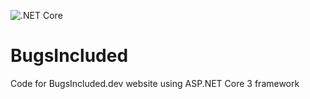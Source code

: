 ![.NET Core](https://github.com/janissimsons/BugsIncluded/workflows/.NET%20Core/badge.svg)

# BugsIncluded
Code for BugsIncluded.dev website using ASP.NET Core 3 framework

